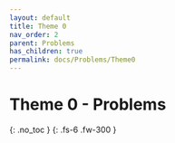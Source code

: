 ```yaml
---
layout: default
title: Theme 0
nav_order: 2
parent: Problems
has_children: true
permalink: docs/Problems/Theme0
---
```


# Theme 0 - Problems
{: .no_toc }
{: .fs-6 .fw-300 }